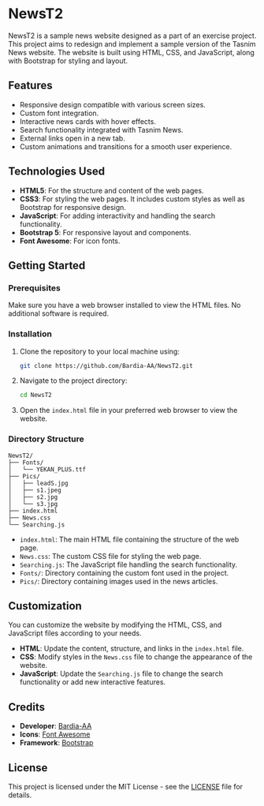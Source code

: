 # NewsT2

NewsT2 is a sample news website designed as a part of an exercise project. This project aims to redesign and implement a sample version of the Tasnim News website. The website is built using HTML, CSS, and JavaScript, along with Bootstrap for styling and layout.

## Features

- Responsive design compatible with various screen sizes.
- Custom font integration.
- Interactive news cards with hover effects.
- Search functionality integrated with Tasnim News.
- External links open in a new tab.
- Custom animations and transitions for a smooth user experience.

## Technologies Used

- **HTML5**: For the structure and content of the web pages.
- **CSS3**: For styling the web pages. It includes custom styles as well as Bootstrap for responsive design.
- **JavaScript**: For adding interactivity and handling the search functionality.
- **Bootstrap 5**: For responsive layout and components.
- **Font Awesome**: For icon fonts.

## Getting Started

### Prerequisites

Make sure you have a web browser installed to view the HTML files. No additional software is required.

### Installation

1. Clone the repository to your local machine using:
    ```sh
    git clone https://github.com/Bardia-AA/NewsT2.git
    ```
2. Navigate to the project directory:
    ```sh
    cd NewsT2
    ```
3. Open the `index.html` file in your preferred web browser to view the website.

### Directory Structure

```
NewsT2/
├── Fonts/
│   └── YEKAN_PLUS.ttf
├── Pics/
│   ├── leadS.jpg
│   ├── s1.jpeg
│   ├── s2.jpg
│   └── s3.jpg
├── index.html
├── News.css
└── Searching.js
```

- `index.html`: The main HTML file containing the structure of the web page.
- `News.css`: The custom CSS file for styling the web page.
- `Searching.js`: The JavaScript file handling the search functionality.
- `Fonts/`: Directory containing the custom font used in the project.
- `Pics/`: Directory containing images used in the news articles.

## Customization

You can customize the website by modifying the HTML, CSS, and JavaScript files according to your needs.

- **HTML**: Update the content, structure, and links in the `index.html` file.
- **CSS**: Modify styles in the `News.css` file to change the appearance of the website.
- **JavaScript**: Update the `Searching.js` file to change the search functionality or add new interactive features.

## Credits

- **Developer**: [Bardia-AA](https://github.com/Bardia-AA)
- **Icons**: [Font Awesome](https://fontawesome.com)
- **Framework**: [Bootstrap](https://getbootstrap.com)

## License

This project is licensed under the MIT License - see the [LICENSE](LICENSE) file for details.
